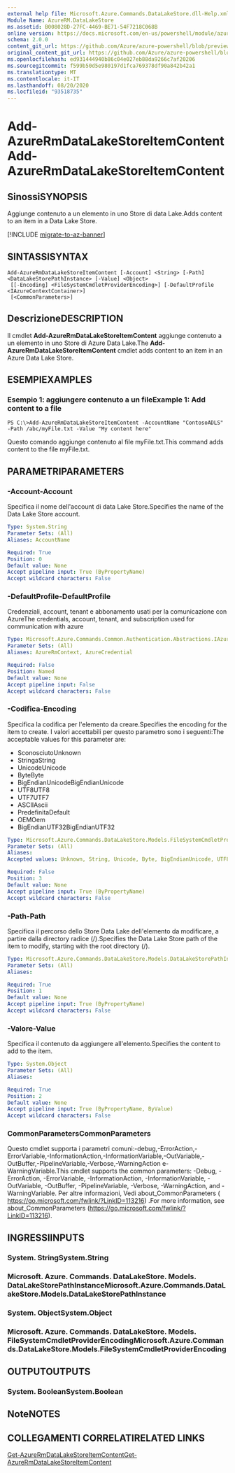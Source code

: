 ```yaml
---
external help file: Microsoft.Azure.Commands.DataLakeStore.dll-Help.xml
Module Name: AzureRM.DataLakeStore
ms.assetid: B008028D-27FC-4469-BE71-54F7218C068B
online version: https://docs.microsoft.com/en-us/powershell/module/azurerm.datalakestore/add-azurermdatalakestoreitemcontent
schema: 2.0.0
content_git_url: https://github.com/Azure/azure-powershell/blob/preview/src/ResourceManager/DataLakeStore/Commands.DataLakeStore/help/Add-AzureRmDataLakeStoreItemContent.md
original_content_git_url: https://github.com/Azure/azure-powershell/blob/preview/src/ResourceManager/DataLakeStore/Commands.DataLakeStore/help/Add-AzureRmDataLakeStoreItemContent.md
ms.openlocfilehash: ed931444940b86c04e027eb88da9266c7af20206
ms.sourcegitcommit: f599b50d5e980197d1fca769378df90a842b42a1
ms.translationtype: MT
ms.contentlocale: it-IT
ms.lasthandoff: 08/20/2020
ms.locfileid: "93518735"
---
```

# <span data-ttu-id="7382f-101">Add-AzureRmDataLakeStoreItemContent</span><span class="sxs-lookup"><span data-stu-id="7382f-101">Add-AzureRmDataLakeStoreItemContent</span></span>

## <span data-ttu-id="7382f-102">Sinossi</span><span class="sxs-lookup"><span data-stu-id="7382f-102">SYNOPSIS</span></span>
<span data-ttu-id="7382f-103">Aggiunge contenuto a un elemento in uno Store di data Lake.</span><span class="sxs-lookup"><span data-stu-id="7382f-103">Adds content to an item in a Data Lake Store.</span></span>

[!INCLUDE [migrate-to-az-banner](../../includes/migrate-to-az-banner.md)]

## <span data-ttu-id="7382f-104">SINTASSI</span><span class="sxs-lookup"><span data-stu-id="7382f-104">SYNTAX</span></span>

```
Add-AzureRmDataLakeStoreItemContent [-Account] <String> [-Path] <DataLakeStorePathInstance> [-Value] <Object>
 [[-Encoding] <FileSystemCmdletProviderEncoding>] [-DefaultProfile <IAzureContextContainer>]
 [<CommonParameters>]
```

## <span data-ttu-id="7382f-105">Descrizione</span><span class="sxs-lookup"><span data-stu-id="7382f-105">DESCRIPTION</span></span>
<span data-ttu-id="7382f-106">Il cmdlet **Add-AzureRmDataLakeStoreItemContent** aggiunge contenuto a un elemento in uno Store di Azure Data Lake.</span><span class="sxs-lookup"><span data-stu-id="7382f-106">The **Add-AzureRmDataLakeStoreItemContent** cmdlet adds content to an item in an Azure Data Lake Store.</span></span>

## <span data-ttu-id="7382f-107">ESEMPI</span><span class="sxs-lookup"><span data-stu-id="7382f-107">EXAMPLES</span></span>

### <span data-ttu-id="7382f-108">Esempio 1: aggiungere contenuto a un file</span><span class="sxs-lookup"><span data-stu-id="7382f-108">Example 1: Add content to a file</span></span>
```
PS C:\>Add-AzureRmDataLakeStoreItemContent -AccountName "ContosoADLS" -Path /abc/myFile.txt -Value "My content here"
```

<span data-ttu-id="7382f-109">Questo comando aggiunge contenuto al file myFile.txt.</span><span class="sxs-lookup"><span data-stu-id="7382f-109">This command adds content to the file myFile.txt.</span></span>

## <span data-ttu-id="7382f-110">PARAMETRI</span><span class="sxs-lookup"><span data-stu-id="7382f-110">PARAMETERS</span></span>

### <span data-ttu-id="7382f-111">-Account</span><span class="sxs-lookup"><span data-stu-id="7382f-111">-Account</span></span>
<span data-ttu-id="7382f-112">Specifica il nome dell'account di data Lake Store.</span><span class="sxs-lookup"><span data-stu-id="7382f-112">Specifies the name of the Data Lake Store account.</span></span>

```yaml
Type: System.String
Parameter Sets: (All)
Aliases: AccountName

Required: True
Position: 0
Default value: None
Accept pipeline input: True (ByPropertyName)
Accept wildcard characters: False
```

### <span data-ttu-id="7382f-113">-DefaultProfile</span><span class="sxs-lookup"><span data-stu-id="7382f-113">-DefaultProfile</span></span>
<span data-ttu-id="7382f-114">Credenziali, account, tenant e abbonamento usati per la comunicazione con Azure</span><span class="sxs-lookup"><span data-stu-id="7382f-114">The credentials, account, tenant, and subscription used for communication with azure</span></span>

```yaml
Type: Microsoft.Azure.Commands.Common.Authentication.Abstractions.IAzureContextContainer
Parameter Sets: (All)
Aliases: AzureRmContext, AzureCredential

Required: False
Position: Named
Default value: None
Accept pipeline input: False
Accept wildcard characters: False
```

### <span data-ttu-id="7382f-115">-Codifica</span><span class="sxs-lookup"><span data-stu-id="7382f-115">-Encoding</span></span>
<span data-ttu-id="7382f-116">Specifica la codifica per l'elemento da creare.</span><span class="sxs-lookup"><span data-stu-id="7382f-116">Specifies the encoding for the item to create.</span></span>
<span data-ttu-id="7382f-117">I valori accettabili per questo parametro sono i seguenti:</span><span class="sxs-lookup"><span data-stu-id="7382f-117">The acceptable values for this parameter are:</span></span>
- <span data-ttu-id="7382f-118">Sconosciuto</span><span class="sxs-lookup"><span data-stu-id="7382f-118">Unknown</span></span>
- <span data-ttu-id="7382f-119">Stringa</span><span class="sxs-lookup"><span data-stu-id="7382f-119">String</span></span>
- <span data-ttu-id="7382f-120">Unicode</span><span class="sxs-lookup"><span data-stu-id="7382f-120">Unicode</span></span>
- <span data-ttu-id="7382f-121">Byte</span><span class="sxs-lookup"><span data-stu-id="7382f-121">Byte</span></span>
- <span data-ttu-id="7382f-122">BigEndianUnicode</span><span class="sxs-lookup"><span data-stu-id="7382f-122">BigEndianUnicode</span></span>
- <span data-ttu-id="7382f-123">UTF8</span><span class="sxs-lookup"><span data-stu-id="7382f-123">UTF8</span></span>
- <span data-ttu-id="7382f-124">UTF7</span><span class="sxs-lookup"><span data-stu-id="7382f-124">UTF7</span></span>
- <span data-ttu-id="7382f-125">ASCII</span><span class="sxs-lookup"><span data-stu-id="7382f-125">Ascii</span></span>
- <span data-ttu-id="7382f-126">Predefinita</span><span class="sxs-lookup"><span data-stu-id="7382f-126">Default</span></span>
- <span data-ttu-id="7382f-127">OEM</span><span class="sxs-lookup"><span data-stu-id="7382f-127">Oem</span></span>
- <span data-ttu-id="7382f-128">BigEndianUTF32</span><span class="sxs-lookup"><span data-stu-id="7382f-128">BigEndianUTF32</span></span>

```yaml
Type: Microsoft.Azure.Commands.DataLakeStore.Models.FileSystemCmdletProviderEncoding
Parameter Sets: (All)
Aliases:
Accepted values: Unknown, String, Unicode, Byte, BigEndianUnicode, UTF8, UTF7, UTF32, Ascii, Default, Oem, BigEndianUTF32

Required: False
Position: 3
Default value: None
Accept pipeline input: True (ByPropertyName)
Accept wildcard characters: False
```

### <span data-ttu-id="7382f-129">-Path</span><span class="sxs-lookup"><span data-stu-id="7382f-129">-Path</span></span>
<span data-ttu-id="7382f-130">Specifica il percorso dello Store Data Lake dell'elemento da modificare, a partire dalla directory radice (/).</span><span class="sxs-lookup"><span data-stu-id="7382f-130">Specifies the Data Lake Store path of the item to modify, starting with the root directory (/).</span></span>

```yaml
Type: Microsoft.Azure.Commands.DataLakeStore.Models.DataLakeStorePathInstance
Parameter Sets: (All)
Aliases:

Required: True
Position: 1
Default value: None
Accept pipeline input: True (ByPropertyName)
Accept wildcard characters: False
```

### <span data-ttu-id="7382f-131">-Valore</span><span class="sxs-lookup"><span data-stu-id="7382f-131">-Value</span></span>
<span data-ttu-id="7382f-132">Specifica il contenuto da aggiungere all'elemento.</span><span class="sxs-lookup"><span data-stu-id="7382f-132">Specifies the content to add to the item.</span></span>

```yaml
Type: System.Object
Parameter Sets: (All)
Aliases:

Required: True
Position: 2
Default value: None
Accept pipeline input: True (ByPropertyName, ByValue)
Accept wildcard characters: False
```

### <span data-ttu-id="7382f-133">CommonParameters</span><span class="sxs-lookup"><span data-stu-id="7382f-133">CommonParameters</span></span>
<span data-ttu-id="7382f-134">Questo cmdlet supporta i parametri comuni:-debug,-ErrorAction,-ErrorVariable,-InformationAction,-InformationVariable,-OutVariable,-OutBuffer,-PipelineVariable,-Verbose,-WarningAction e-WarningVariable.</span><span class="sxs-lookup"><span data-stu-id="7382f-134">This cmdlet supports the common parameters: -Debug, -ErrorAction, -ErrorVariable, -InformationAction, -InformationVariable, -OutVariable, -OutBuffer, -PipelineVariable, -Verbose, -WarningAction, and -WarningVariable.</span></span> <span data-ttu-id="7382f-135">Per altre informazioni, Vedi about_CommonParameters ( https://go.microsoft.com/fwlink/?LinkID=113216) .</span><span class="sxs-lookup"><span data-stu-id="7382f-135">For more information, see about_CommonParameters (https://go.microsoft.com/fwlink/?LinkID=113216).</span></span>

## <span data-ttu-id="7382f-136">INGRESSI</span><span class="sxs-lookup"><span data-stu-id="7382f-136">INPUTS</span></span>

### <span data-ttu-id="7382f-137">System. String</span><span class="sxs-lookup"><span data-stu-id="7382f-137">System.String</span></span>

### <span data-ttu-id="7382f-138">Microsoft. Azure. Commands. DataLakeStore. Models. DataLakeStorePathInstance</span><span class="sxs-lookup"><span data-stu-id="7382f-138">Microsoft.Azure.Commands.DataLakeStore.Models.DataLakeStorePathInstance</span></span>

### <span data-ttu-id="7382f-139">System. Object</span><span class="sxs-lookup"><span data-stu-id="7382f-139">System.Object</span></span>

### <span data-ttu-id="7382f-140">Microsoft. Azure. Commands. DataLakeStore. Models. FileSystemCmdletProviderEncoding</span><span class="sxs-lookup"><span data-stu-id="7382f-140">Microsoft.Azure.Commands.DataLakeStore.Models.FileSystemCmdletProviderEncoding</span></span>

## <span data-ttu-id="7382f-141">OUTPUT</span><span class="sxs-lookup"><span data-stu-id="7382f-141">OUTPUTS</span></span>

### <span data-ttu-id="7382f-142">System. Boolean</span><span class="sxs-lookup"><span data-stu-id="7382f-142">System.Boolean</span></span>

## <span data-ttu-id="7382f-143">Note</span><span class="sxs-lookup"><span data-stu-id="7382f-143">NOTES</span></span>

## <span data-ttu-id="7382f-144">COLLEGAMENTI CORRELATI</span><span class="sxs-lookup"><span data-stu-id="7382f-144">RELATED LINKS</span></span>

[<span data-ttu-id="7382f-145">Get-AzureRmDataLakeStoreItemContent</span><span class="sxs-lookup"><span data-stu-id="7382f-145">Get-AzureRmDataLakeStoreItemContent</span></span>](./Get-AzureRmDataLakeStoreItemContent.md)


